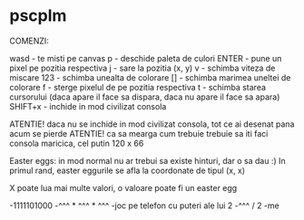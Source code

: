 # pscplm

COMENZI:

wasd    - te misti pe canvas
p       - deschide paleta de culori
ENTER   - pune un pixel pe pozitia respectiva
j       - sare la pozitia (x, y)
v       - schimba viteza de miscare
123     - schimba unealta de colorare
[]      - schimba marimea uneltei de colorare
f       - sterge pixelul de pe pozitia respectiva
t       - schimba starea cursorului (daca apare il face sa dispara, daca nu apare il face sa apara)
SHIFT+x - inchide in mod civilizat consola

ATENTIE! daca nu se inchide in mod civilizat consola, tot ce ai desenat pana acum se pierde
ATENTIE! ca sa mearga cum trebuie trebuie sa iti faci consola maricica, cel putin 120 x 66

Easter eggs:
in mod normal nu ar trebui sa existe hinturi, dar o sa dau :)
In primul rand, easter eggurile se afla la coordonate de tipul (x, x)

X poate lua mai multe valori, o valoare poate fi un easter egg

-1111101000
-^^^ * ^^^ * ^^^
-joc pe telefon cu puteri ale lui 2
-^^^ / 2
-me
